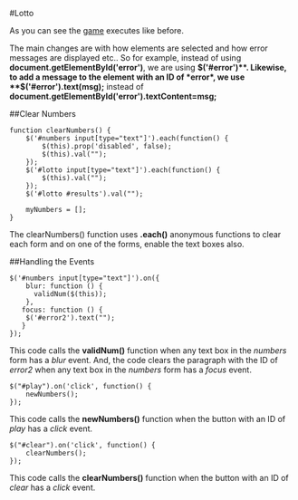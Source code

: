 
#Lotto

As you can see the <a href="archives/Lotto/lotto.html" target="_blank">game</a> executes like before. 

The main changes are with how elements are selected and how error messages are displayed etc.. So for example, instead of using **document.getElementById('error')**, we are using **$('#error')**.
Likewise, to add a message to the element with an ID of *error*, we use **$('#error').text(msg);** instead of **document.getElementById('error').textContent=msg;**

##Clear Numbers

~~~
function clearNumbers() {
	$('#numbers input[type="text"]').each(function() {
		$(this).prop('disabled', false);
		$(this).val("");
	});
	$('#lotto input[type="text"]').each(function() {
		$(this).val("");
	});
	$('#lotto #results').val("");

	myNumbers = [];
}
~~~

The clearNumbers() function uses  **.each()** anonymous functions to clear each form and on one of the forms, enable the text boxes also.

##Handling the Events
~~~
$('#numbers input[type="text"]').on({
	blur: function () {
      validNum($(this));
    },
   focus: function () {
    $('#error2').text("");
   }
});
~~~
This code calls the **validNum()** function when any text box in the *numbers* form has a *blur* event. And, the code clears the paragraph with the ID 
of *error2*  when any text box in the *numbers* form has a *focus* event.

~~~
$("#play").on('click', function() {
    newNumbers();
});
~~~
This code calls the **newNumbers()** function when the button with an ID of *play* has a *click* event.

~~~
$("#clear").on('click', function() {
    clearNumbers();
});
~~~
This code calls the **clearNumbers()** function when the button with an ID of *clear* has a *click* event.

